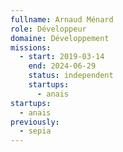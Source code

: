 ```yaml
---
fullname: Arnaud Ménard
role: Développeur
domaine: Développement
missions:
  - start: 2019-03-14
    end: 2024-06-29
    status: independent
    startups:
      - anais
startups:
  - anais
previously:
  - sepia
---
```


